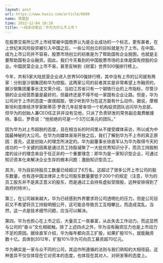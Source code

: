 ```yaml
---
layout: post
url: https://www.huxiu.com/article/6689
name: 周展宏
time: 2012-12-04 10:10
title: 一线采访笔记：华为为什么不上市？
---
```

在股票交易所公开上市经常被中国商界认为是企业成功的一个标志，更有甚者，在上世纪末风险投资被引入中国之后，一些公司创立的目标就是为了上市。在中国，成为上市公司并不容易，股票市场创立的初衷是为了帮助国有企业脱困，也就是主要帮助国有企业融资。因此，我们今天看到的中国股票市场的主体是国有控股的企业。中国民营企业上市不易，甚至反映到《财富》世界500强排行榜上。

今年，共有5家大陆民营企业进入世界500强排行榜，其中没有上市的公司就有两家：分别是沙钢集团和华为控股。这两家公司的前者其实是非常希望上市融资的，据沙钢集团董事长沈文荣介绍，当初江苏省只有一个钢铁行业的上市指标，尽管沙钢的企业经营质量是最好的，但最终还是不得不给一家国有企业让路。但是，华为公司对于上市的态度一直很超脱，很少听到华为在这方面有什么动作。据说，摩根斯坦利首席经济学家斯蒂芬·罗奇几年前曾率领一个机构投资团队访问华为总部，但华为的创始人兼CEO任正非并没有见他，只派了负责研发的常务副总裁费敏接待。事后，罗奇说：“他拒绝的可是一个3万亿美元的团队。”

因为华为对上市超脱的态度，且在相当长的时间里从不接受媒体采访，所以成为中国最神秘的大公司。在华为向媒体渐渐开放之后，我们了解到华为不上市的真正原因：首先，这是创始人的理念所决定的。华为副董事长徐直军认为华为取得今天的成功的一个关键的因素是通过员工持股凝聚了一大批优秀知识分子，而员工持股制度的设计的理念来自于任正非的一个重要理念：即华为是一家知识型企业，可通过知识资本化来解决企业生存的根本问题：激励知识型员工。

其次，华为目前持股员工数量已经超过了6万名，这超过了很多公开上市公司的股东数量，也有违中国法律非上市公司股东数量要低于200个的规定（注意，华为的员工股东并不是真正意义的股东，而是通过工会持有虚拟受限股，这种安排得到了政府的特许）。

第三，在公司越来越大，华为已经感到外界要求将公司透明化的压力，但是公司目前又不希望将员工持股明细公开，这可能会导致员工互相攀比，而造成混乱。当然，这一点是技术细节问题，应当可以解决。

第四，华为也担心在上市之后，大量员工一夜暴富，从此失去工作动力。而这显然与公司的“奋斗”文化相抵触。除了上述四点之外，华为没有融资压力也是上市动力不足的原因。据徐直军介绍，华为每年都向员工扩股，如果扩股10%，就能融资数十亿。具体到2012年，扩股10%华为可向员工募资超70亿元。

华为确实是一家与众不同的公司，其运作所遵循的法则与我们熟知的大相径庭。这种差异不仅仅体现在它对资本的态度，也体现在其对人、对研发等的态度上。

